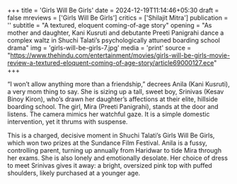 +++
title = 'Girls Will Be Girls'
date = 2024-12-19T11:14:46+05:30
draft = false
mreviews = ['Girls Will Be Girls']
critics = ['Shilajit Mitra']
publication = ''
subtitle = "A textured, eloquent coming-of-age story"
opening = "As mother and daughter, Kani Kusruti and debutante Preeti Panigrahi dance a complex waltz in Shuchi Talati’s psychologically attuned boarding school drama"
img = 'girls-will-be-girls-7.jpg'
media = 'print'
source = "https://www.thehindu.com/entertainment/movies/girls-will-be-girls-movie-review-a-textured-eloquent-coming-of-age-story/article69000127.ece"
+++

“I won’t allow anything more than a friendship,” decrees Anila (Kani Kusruti), a very mom thing to say. She is sizing up a tall, sweet boy, Srinivas (Kesav Binoy Kiron), who’s drawn her daughter’s affections at their elite, hillside boarding school. The girl, Mira (Preeti Panigrahi), stands at the door and listens. The camera mimics her watchful gaze. It is a simple domestic intervention, yet it thrums with suspense.

This is a charged, decisive moment in Shuchi Talati’s Girls Will Be Girls, which won two prizes at the Sundance Film Festival. Anila is a fussy, controlling parent, turning up annually from Haridwar to tide Mira through her exams. She is also lonely and emotionally desolate. Her choice of dress to meet Srinivas gives it away: a bright, oversized pink top with puffed shoulders, likely purchased at a younger age.
